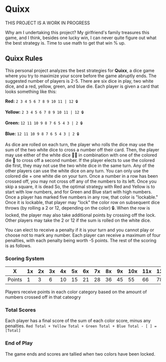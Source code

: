 # Quixx
THIS PROJECT IS A WORK IN PROGRESS

Why am I undertaking this project? My girlfriend's family treasures this game, and I think, besides one lucky win, I can never quite figure out what the best strategy is. Time to use math to get that win % up.

## Quixx Rules
This personal project analyzes the best strategies for **Quixx**, a dice game where you try to maximize your score before the game abruptly ends. The suggested number of players is 2-5. There are six dice in play, two white dice, and a red, yellow, green, and blue die. Each player is given a card that looks something like this:

**Red:**  `2 3 4 5 6 7 8 9 10 11 | 12 🔒`

**Yellow:**  `2 3 4 5 6 7 8 9 10 11 | 12 🔒`

**Green:**  `12 11 10 9 8 7 6 5 4 3 | 2 🔒`

**Blue:**  `12 11 10 9 8 7 6 5 4 3 | 2 🔒`


As dice are rolled on each turn, the player who rolls the dice may use the sum of the two white dice to cross a number off their card. Then, the player may use either of the white dice 🎲🎲 in combination with one of the colored die 🎲 to cross off a second number. If the player elects to use the colored die first, they may not use the two white dice in the same turn. Any of the other players can use the white dice on any turn. You can only use the colored die + one white die on your turn. Once a number in a row has been crossed off, you may not cross off any of the numbers to its left. Once you skip a square, it is dead So, the optimal strategy with Red and Yellow is to start with low numbers, and for Green and Blue start with high numbers. Once a player has marked five numbers in any row, that color is "lockable." Once it is lockable, that player may "lock" the color row on subsequent dice throws (by rolling a 2 or 12, depending on the color) 🔒. When the row is locked, the player may also take additional points by crossing off the lock. Other players may take the 2 or 12 if the sum is rolled on the white dice. 

You can elect to receive a penalty if it is your turn and you cannot play or choose not to mark any number. Each player can receive a maximum of four penalties, with each penalty being worth -5 points. The rest of the scoring is as follows.

### Scoring System

| X   | 1x | 2x | 3x | 4x | 5x | 6x | 7x | 8x | 9x | 10x | 11x | 12x |
| --- | --- | --- | --- | --- | --- | --- | --- | --- | --- | --- | --- | --- |
| Points | 1 | 3 | 6 | 10 | 15 | 21 | 28 | 36 | 45 | 55 | 66 | 78 |

Players receive points in each color category based on the amount of numbers crossed off in that cateogry

### Total Scores

Each player has a final score of the sum of each color score, minus any penalties. 
`Red Total + Yellow Total + Green Total + Blue Total - [ ] = [Total]`

### End of Play

The game ends and scores are tallied when two colors have been locked.
